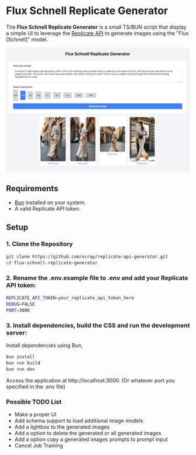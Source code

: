 # Flux Schnell Replicate Generator
The **Flux Schnell Replicate Generator** is a small TS/BUN script that display a simple UI to leverage the [Replicate API](https://replicate.com/) to generate images using the "Flux [Schnell]" model.

![Screenshot](screenshot.png "Screenshot")

## Requirements
- [Bun](https://bun.sh/) installed on your system.
- A valid Replicate API token.

## Setup
### 1. Clone the Repository
```bash
git clone https://github.com/xcrap/replicate-api-generator.git
cd flux-schnell-replicate-generator
```
### 2. Rename the .env.example file to .env and add your Replicate API token:
```bash
REPLICATE_API_TOKEN=your_replicate_api_token_here
DEBUG=FALSE
PORT=3000
```

### 3. Install dependencies, build the CSS and run the development server:
Install dependencies using Bun,
```bash
bun install
bun run build
bun run dev
```

Access the application at http://localhost:3000. (Or whatever port you specified in the .env file)

### Possible TODO List
- Make a proper UI
- Add schema support to load additional image models
- Add a lightbox to the generated images
- Add a option to delete the generated or all generated images
- Add a option copy a generated images prompts to prompt input
- Cancel Job Training
